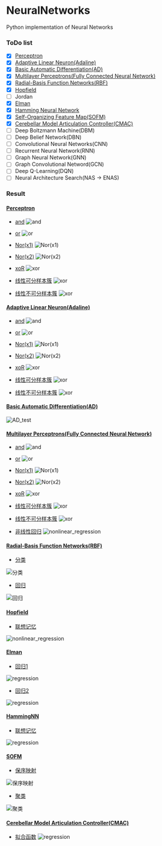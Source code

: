 # NeuralNetworks
Python implementation of Neural Networks


### ToDo list
- [x] [Perceptron](https://github.com/koolo233/NeuralNetworks/blob/main/Perceptron.ipynb)
- [x] [Adaptive Linear Neuron(Adaline)](https://github.com/koolo233/NeuralNetworks/blob/main/Adaline.ipynb)
- [x] [Basic Automatic Differentiation(AD)](https://github.com/koolo233/NeuralNetworks/blob/main/BasicAutomaticDifferentiation.ipynb)
- [x] [Multilayer Perceptrons(Fully Connected Neural Network)](https://github.com/koolo233/NeuralNetworks/blob/main/FullyConnectedNeuralNetwork.ipynb)
- [x] [Radial-Basis Function Networks(RBF)](https://github.com/koolo233/NeuralNetworks/blob/main/RBF.ipynb)
- [x] [Hopfield](https://github.com/koolo233/NeuralNetworks/blob/main/Hopfield.ipynb)
- [ ] Jordan
- [x] [Elman](https://github.com/koolo233/NeuralNetworks/blob/main/Elman.ipynb)
- [x] [Hamming Neural Network](https://github.com/koolo233/NeuralNetworks/blob/main/Hamming.ipynb)
- [x] [Self-Organizing Feature Map(SOFM)](https://github.com/koolo233/NeuralNetworks/blob/main/SOFM.ipynb)
- [x] [Cerebellar Model Articulation Controller(CMAC)](https://github.com/koolo233/NeuralNetworks/blob/main/CMAC.ipynb)
- [ ] Deep Boltzmann Machine(DBM)
- [ ] Deep Belief Network(DBN)
- [ ] Convolutional Neural Networks(CNN)
- [ ] Recurrent Neural Network(RNN)
- [ ] Graph Neural Network(GNN)
- [ ] Graph Convolutional Netword(GCN)
- [ ] Deep Q-Learning(DQN)
- [ ] Neural Architecture Search(NAS -> ENAS)

### Result
#### [Perceptron](https://github.com/koolo233/NeuralNetworks/blob/main/Perceptron.ipynb)
* [and](https://github.com/koolo233/NeuralNetworks/blob/main/Perceptron.ipynb)
![and](https://raw.githubusercontent.com/koolo233/NeuralNetworks/main/images/add_perceptron.gif "segment")

* [or](https://github.com/koolo233/NeuralNetworks/blob/main/Perceptron.ipynb)
![or](https://raw.githubusercontent.com/koolo233/NeuralNetworks/main/images/or_perceptron.gif "segment")

* [Nor(x1)](https://github.com/koolo233/NeuralNetworks/blob/main/Perceptron.ipynb)
![Nor(x1)](https://raw.githubusercontent.com/koolo233/NeuralNetworks/main/images/nor_x1_perceptron.gif "segment")

* [Nor(x2)](https://github.com/koolo233/NeuralNetworks/blob/main/Perceptron.ipynb)
![Nor(x2)](https://raw.githubusercontent.com/koolo233/NeuralNetworks/main/images/nor_x2_perceptron.gif "segment")

* [xoR](https://github.com/koolo233/NeuralNetworks/blob/main/Perceptron.ipynb)
![xor](https://raw.githubusercontent.com/koolo233/NeuralNetworks/main/images/xor_perceptron.gif "segment")

* [线性可分样本簇](https://github.com/koolo233/NeuralNetworks/blob/main/Perceptron.ipynb)
![xor](https://raw.githubusercontent.com/koolo233/NeuralNetworks/main/images/blobs_perceptron.gif "segment")

* [线性不可分样本簇](https://github.com/koolo233/NeuralNetworks/blob/main/Perceptron.ipynb)
![xor](https://raw.githubusercontent.com/koolo233/NeuralNetworks/main/images/moons_perceptron.gif "segment")

#### [Adaptive Linear Neuron(Adaline)](https://github.com/koolo233/NeuralNetworks/blob/main/Adaline.ipynb)
* [and](https://github.com/koolo233/NeuralNetworks/blob/main/Adaline.ipynb)
![and](https://raw.githubusercontent.com/koolo233/NeuralNetworks/main/images/add_adaline.gif "segment")

* [or](https://github.com/koolo233/NeuralNetworks/blob/main/Adaline.ipynb)
![or](https://raw.githubusercontent.com/koolo233/NeuralNetworks/main/images/or_adaline.gif "segment")

* [Nor(x1)](https://github.com/koolo233/NeuralNetworks/blob/main/Adaline.ipynb)
![Nor(x1)](https://raw.githubusercontent.com/koolo233/NeuralNetworks/main/images/nor_x1_adaline.gif "segment")

* [Nor(x2)](https://github.com/koolo233/NeuralNetworks/blob/main/Adaline.ipynb)
![Nor(x2)](https://raw.githubusercontent.com/koolo233/NeuralNetworks/main/images/nor_x2_adaline.gif "segment")

* [xoR](https://github.com/koolo233/NeuralNetworks/blob/main/Adaline.ipynb)
![xor](https://raw.githubusercontent.com/koolo233/NeuralNetworks/main/images/xor_adaline.gif "segment")

* [线性可分样本簇](https://github.com/koolo233/NeuralNetworks/blob/main/Adaline.ipynb)
![xor](https://raw.githubusercontent.com/koolo233/NeuralNetworks/main/images/blobs_adaline.gif "segment")

* [线性不可分样本簇](https://github.com/koolo233/NeuralNetworks/blob/main/Adaline.ipynb)
![xor](https://raw.githubusercontent.com/koolo233/NeuralNetworks/main/images/moons_adaline.gif "segment")

#### [Basic Automatic Differentiation(AD)](https://github.com/koolo233/NeuralNetworks/blob/main/BasicAutomaticDifferentiation.ipynb)
![AD_test](https://raw.githubusercontent.com/koolo233/NeuralNetworks/main/images/AD_test_data.gif "segment")

#### [Multilayer Perceptrons(Fully Connected Neural Network)](https://github.com/koolo233/NeuralNetworks/blob/main/FullyConnectedNeuralNetwork.ipynb)

* [and](https://github.com/koolo233/NeuralNetworks/blob/main/FullyConnectedNeuralNetwork.ipynb)
![and](https://raw.githubusercontent.com/koolo233/NeuralNetworks/main/images/add_BPNetwork.gif "segment")

* [or](https://github.com/koolo233/NeuralNetworks/blob/main/FullyConnectedNeuralNetwork.ipynb)
![or](https://raw.githubusercontent.com/koolo233/NeuralNetworks/main/images/or_BPNetwork.gif "segment")

* [Nor(x1)](https://github.com/koolo233/NeuralNetworks/blob/main/FullyConnectedNeuralNetwork.ipynb)
![Nor(x1)](https://raw.githubusercontent.com/koolo233/NeuralNetworks/main/images/nor_x1_BPNetwork.gif "segment")

* [Nor(x2)](https://github.com/koolo233/NeuralNetworks/blob/main/FullyConnectedNeuralNetwork.ipynb)
![Nor(x2)](https://raw.githubusercontent.com/koolo233/NeuralNetworks/main/images/nor_x2_BPNetwork.gif "segment")

* [xoR](https://github.com/koolo233/NeuralNetworks/blob/main/FullyConnectedNeuralNetwork.ipynb)
![xor](https://raw.githubusercontent.com/koolo233/NeuralNetworks/main/images/xor_BPNetwork.gif "segment")

* [线性可分样本簇](https://github.com/koolo233/NeuralNetworks/blob/main/FullyConnectedNeuralNetwork.ipynb)
![xor](https://raw.githubusercontent.com/koolo233/NeuralNetworks/main/images/blobs_BPNetwork.gif "segment")

* [线性不可分样本簇](https://github.com/koolo233/NeuralNetworks/blob/main/FullyConnectedNeuralNetwork.ipynb)
![xor](https://raw.githubusercontent.com/koolo233/NeuralNetworks/main/images/moons_BPNetwork.gif "segment")

* [非线性回归](https://github.com/koolo233/NeuralNetworks/blob/main/FullyConnectedNeuralNetwork.ipynb)
![nonlinear_regression](https://raw.githubusercontent.com/koolo233/NeuralNetworks/main/images/nonlinear_regression_BPNetwork.gif "segment")

#### [Radial-Basis Function Networks(RBF)](https://github.com/koolo233/NeuralNetworks/blob/main/RBF.ipynb)

* [分类](https://github.com/koolo233/NeuralNetworks/blob/main/RBF.ipynb)

![分类](https://raw.githubusercontent.com/koolo233/NeuralNetworks/main/images/RBF_classification.gif "segment")

* [回归](https://github.com/koolo233/NeuralNetworks/blob/main/RBF.ipynb)

![回归](https://raw.githubusercontent.com/koolo233/NeuralNetworks/main/images/RBF_regression.gif "segment")

#### [Hopfield](https://github.com/koolo233/NeuralNetworks/blob/main/Hopfield.ipynb)

* [联想记忆](https://github.com/koolo233/NeuralNetworks/blob/main/Hopfield.ipynb)

![nonlinear_regression](https://raw.githubusercontent.com/koolo233/NeuralNetworks/main/images/Hopfield.png "segment")

#### [Elman](https://github.com/koolo233/NeuralNetworks/blob/main/Elman.ipynb)

* [回归1](https://github.com/koolo233/NeuralNetworks/blob/main/Elman.ipynb)

![regression](https://raw.githubusercontent.com/koolo233/NeuralNetworks/main/images/Elman_regression_example_1.gif "segment")

* [回归2](https://github.com/koolo233/NeuralNetworks/blob/main/Elman.ipynb)

![regression](https://raw.githubusercontent.com/koolo233/NeuralNetworks/main/images/Elman_regression_example_2.gif "segment")

#### [HammingNN](https://github.com/koolo233/NeuralNetworks/blob/main/Hamming.ipynb)

* [联想记忆](https://github.com/koolo233/NeuralNetworks/blob/main/Hamming.ipynb)

![regression](https://raw.githubusercontent.com/koolo233/NeuralNetworks/main/images/Hamming_example_1.png "segment")

#### [SOFM](https://github.com/koolo233/NeuralNetworks/blob/main/SOFM.ipynb)

* [保序映射](https://github.com/koolo233/NeuralNetworks/blob/main/SOFM.ipynb)

![保序映射](https://raw.githubusercontent.com/koolo233/NeuralNetworks/main/images/SOFM_example_1.gif "segment")

* [聚类](https://github.com/koolo233/NeuralNetworks/blob/main/SOFM.ipynb)

![聚类](https://raw.githubusercontent.com/koolo233/NeuralNetworks/main/images/SOFM_example_2.gif "segment")

#### [Cerebellar Model Articulation Controller(CMAC)](https://github.com/koolo233/NeuralNetworks/blob/main/CMAC.ipynb)

* [拟合函数](https://github.com/koolo233/NeuralNetworks/blob/main/CMAC.ipynb)
![regression](https://raw.githubusercontent.com/koolo233/NeuralNetworks/main/images/CMAC_sin_cos.gif "segment")